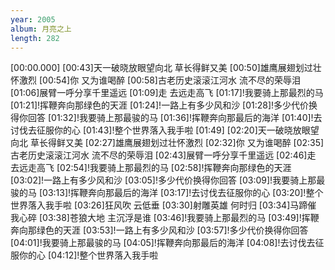 ```yaml
---
year: 2005
album: 月亮之上
length: 282
---
```

[00:00.000]
[00:43]天一破晓放眼望向北 草长得鲜又美
[00:50]雄鹰展翅划过壮怀激烈
[00:54]你 又为谁喝醉
[00:58]古老历史滚滚江河水 流不尽的荣辱泪
[01:06]展臂一呼分享千里遥远
[01:09]走 去远走高飞
[01:17]!我要骑上那最烈的马
[01:21]!挥鞭奔向那绿色的天涯
[01:24]!一路上有多少风和沙
[01:28]!多少代价换得你回答
[01:32]!我要骑上那最骏的马
[01:36]!挥鞭奔向那最后的海洋
[01:40]!去讨伐去征服你的心
[01:43]!整个世界落入我手啦
[01:49]
[02:20]天一破晓放眼望向北 草长得鲜又美
[02:27]雄鹰展翅划过壮怀激烈
[02:32]你 又为谁喝醉
[02:35]古老历史滚滚江河水 流不尽的荣辱泪
[02:43]展臂一呼分享千里遥远
[02:46]走 去远走高飞
[02:54]!我要骑上那最烈的马
[02:58]!挥鞭奔向那绿色的天涯
[03:02]!一路上有多少风和沙
[03:05]!多少代价换得你回答
[03:09]!我要骑上那最骏的马
[03:13]!挥鞭奔向那最后的海洋
[03:17]!去讨伐去征服你的心
[03:20]!整个世界落入我手啦
[03:26]狂风吹 云低垂
[03:30]射雕英雄 何时归
[03:34]马蹄催 我心碎
[03:38]苍狼大地 主沉浮是谁
[03:46]!我要骑上那最烈的马
[03:49]!挥鞭奔向那绿色的天涯
[03:53]!一路上有多少风和沙
[03:57]!多少代价换得你回答
[04:01]!我要骑上那最骏的马
[04:05]!挥鞭奔向那最后的海洋
[04:08]!去讨伐去征服你的心
[04:12]!整个世界落入我手啦
